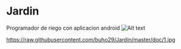 # Jardin
 Programador de riego con aplicacion android
![Alt text](relative/doc/1.jpg?raw=true "Title")

https://raw.githubusercontent.com/buho29/Jardin/master/doc/1.jpg
